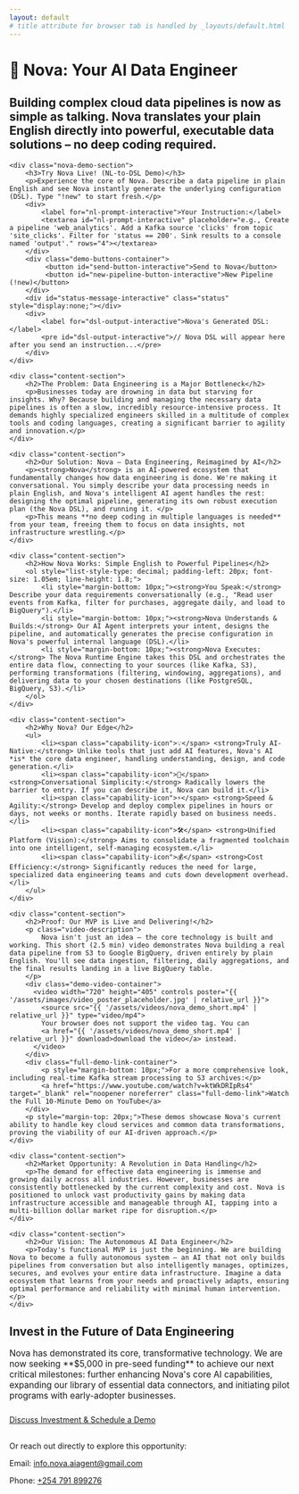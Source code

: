 ```yaml
---
layout: default
# title attribute for browser tab is handled by _layouts/default.html
---
```


<div class="hero-section">
    <div class="container"> 
        <h1 class="page-main-title">
            <span class="nova-icon">🚀</span> Nova: Your AI Data Engineer
        </h1>
        <h2 class="page-subtitle">
            Building complex cloud data pipelines is now as simple as talking. Nova translates your plain English directly into powerful, executable data solutions – no deep coding required.
        </h2>
    </div>
</div>

<div class="container"> 

    <div class="nova-demo-section">
        <h3>Try Nova Live! (NL-to-DSL Demo)</h3>
        <p>Experience the core of Nova. Describe a data pipeline in plain English and see Nova instantly generate the underlying configuration (DSL). Type "!new" to start fresh.</p>
        <div>
            <label for="nl-prompt-interactive">Your Instruction:</label>
            <textarea id="nl-prompt-interactive" placeholder="e.g., Create a pipeline 'web_analytics'. Add a Kafka source 'clicks' from topic 'site_clicks'. Filter for 'status == 200'. Sink results to a console named 'output'." rows="4"></textarea>
        </div>
        <div class="demo-buttons-container">
             <button id="send-button-interactive">Send to Nova</button>
             <button id="new-pipeline-button-interactive">New Pipeline (!new)</button>
        </div>
        <div id="status-message-interactive" class="status" style="display:none;"></div>
        <div>
            <label for="dsl-output-interactive">Nova's Generated DSL:</label>
            <pre id="dsl-output-interactive">// Nova DSL will appear here after you send an instruction...</pre>
        </div>
    </div>

    <div class="content-section">
        <h2>The Problem: Data Engineering is a Major Bottleneck</h2>
        <p>Businesses today are drowning in data but starving for insights. Why? Because building and managing the necessary data pipelines is often a slow, incredibly resource-intensive process. It demands highly specialized engineers skilled in a multitude of complex tools and coding languages, creating a significant barrier to agility and innovation.</p>
    </div>

    <div class="content-section">
        <h2>Our Solution: Nova – Data Engineering, Reimagined by AI</h2>
        <p><strong>Nova</strong> is an AI-powered ecosystem that fundamentally changes how data engineering is done. We're making it conversational. You simply describe your data processing needs in plain English, and Nova's intelligent AI agent handles the rest: designing the optimal pipeline, generating its own robust execution plan (the Nova DSL), and running it. </p>
        <p>This means **no deep coding in multiple languages is needed** from your team, freeing them to focus on data insights, not infrastructure wrestling.</p>
    </div>

    <div class="content-section">
        <h2>How Nova Works: Simple English to Powerful Pipelines</h2>
        <ol style="list-style-type: decimal; padding-left: 20px; font-size: 1.05em; line-height: 1.8;">
            <li style="margin-bottom: 10px;"><strong>You Speak:</strong> Describe your data requirements conversationally (e.g., "Read user events from Kafka, filter for purchases, aggregate daily, and load to BigQuery").</li>
            <li style="margin-bottom: 10px;"><strong>Nova Understands & Builds:</strong> Our AI Agent interprets your intent, designs the pipeline, and automatically generates the precise configuration in Nova's powerful internal language (DSL).</li>
            <li style="margin-bottom: 10px;"><strong>Nova Executes:</strong> The Nova Runtime Engine takes this DSL and orchestrates the entire data flow, connecting to your sources (like Kafka, S3), performing transformations (filtering, windowing, aggregations), and delivering data to your chosen destinations (like PostgreSQL, BigQuery, S3).</li>
        </ol>
    </div>

    <div class="content-section">
        <h2>Why Nova? Our Edge</h2>
        <ul>
            <li><span class="capability-icon">💡</span> <strong>Truly AI-Native:</strong> Unlike tools that just add AI features, Nova's AI *is* the core data engineer, handling understanding, design, and code generation.</li>
            <li><span class="capability-icon">💬</span> <strong>Conversational Simplicity:</strong> Radically lowers the barrier to entry. If you can describe it, Nova can build it.</li>
            <li><span class="capability-icon">⚡</span> <strong>Speed & Agility:</strong> Develop and deploy complex pipelines in hours or days, not weeks or months. Iterate rapidly based on business needs.</li>
            <li><span class="capability-icon">🛠️</span> <strong>Unified Platform (Vision):</strong> Aims to consolidate a fragmented toolchain into one intelligent, self-managing ecosystem.</li>
            <li><span class="capability-icon">💰</span> <strong>Cost Efficiency:</strong> Significantly reduces the need for large, specialized data engineering teams and cuts down development overhead.</li>
        </ul>
    </div>

    <div class="content-section">
        <h2>Proof: Our MVP is Live and Delivering!</h2>
        <p class="video-description">
            Nova isn't just an idea – the core technology is built and working. This short (2.5 min) video demonstrates Nova building a real data pipeline from S3 to Google BigQuery, driven entirely by plain English. You'll see data ingestion, filtering, daily aggregations, and the final results landing in a live BigQuery table.
        </p>
        <div class="demo-video-container">
          <video width="720" height="405" controls poster="{{ '/assets/images/video_poster_placeholder.jpg' | relative_url }}"> 
            <source src="{{ '/assets/videos/nova_demo_short.mp4' | relative_url }}" type="video/mp4">
            Your browser does not support the video tag. You can 
            <a href="{{ '/assets/videos/nova_demo_short.mp4' | relative_url }}" download>download the video</a> instead.
          </video>
        </div>
        <div class="full-demo-link-container">
            <p style="margin-bottom: 10px;">For a more comprehensive look, including real-time Kafka stream processing to S3 archives:</p>
            <a href="https://www.youtube.com/watch?v=ktWkDRIpRs4" target="_blank" rel="noopener noreferrer" class="full-demo-link">Watch the Full 10-Minute Demo on YouTube</a>
        </div>
        <p style="margin-top: 20px;">These demos showcase Nova's current ability to handle key cloud services and common data transformations, proving the viability of our AI-driven approach.</p>
    </div>
    
    <div class="content-section">
        <h2>Market Opportunity: A Revolution in Data Handling</h2>
        <p>The demand for effective data engineering is immense and growing daily across all industries. However, businesses are consistently bottlenecked by the current complexity and cost. Nova is positioned to unlock vast productivity gains by making data infrastructure accessible and manageable through AI, tapping into a multi-billion dollar market ripe for disruption.</p>
    </div>

    <div class="content-section">
        <h2>Our Vision: The Autonomous AI Data Engineer</h2>
        <p>Today's functional MVP is just the beginning. We are building Nova to become a fully autonomous system – an AI that not only builds pipelines from conversation but also intelligently manages, optimizes, secures, and evolves your entire data infrastructure. Imagine a data ecosystem that learns from your needs and proactively adapts, ensuring optimal performance and reliability with minimal human intervention.</p>
    </div>

</div> <div class="cta-section-wrapper"> 
    <div class="container cta-section"> 
        <h2>Invest in the Future of Data Engineering</h2>
        <p style="font-size: 1.1em; margin-bottom: 25px;">
            Nova has demonstrated its core, transformative technology. We are now seeking **$5,000 in pre-seed funding** to achieve our next critical milestones: further enhancing Nova's core AI capabilities, expanding our library of essential data connectors, and initiating pilot programs with early-adopter businesses.
        </p>
        <p style="margin-bottom: 30px;">
            <a href="mailto:info.nova.aiagent@gmail.com?subject=Nova%20Investment%20Inquiry%20&%20Demo%20Request" class="cta-button">Discuss Investment & Schedule a Demo</a>
        </p>
        <div class="contact-details">
             <p>Or reach out directly to explore this opportunity:</p>
             <p>Email: <a href="mailto:info.nova.aiagent@gmail.com">info.nova.aiagent@gmail.com</a></p>
             <p>Phone: <a href="tel:+254791899276">+254 791 899276</a></p>
        </div>
    </div>
</div>
